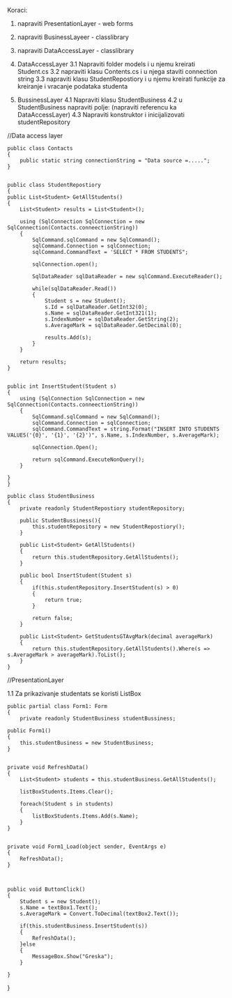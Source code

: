 Koraci:
1. napraviti PresentationLayer - web forms
2. napraviti BusinessLayeer - classlibrary
3. napraviti DataAccessLayer - classlibrary


3. DataAccessLayer 
3.1 Napraviti folder models i u njemu kreirati Student.cs
3.2 napraviti klasu Contents.cs i u njega staviti connection string
3.3 napraviti klasu StudentRepostiory i u njemu kreirati funkcije za kreiranje i vracanje podataka studenta

4. BussinessLayer
4.1 Napraviti klasu StudentBusiness
4.2 u StudentBusiness napraviti polje:  (napraviti referencu ka DataAccessLayer)
4.3 Napraviti konstruktor i inicijalizovati studentRepository


//Data access layer 

    public class Contacts
    {
        public static string connectionString = "Data source =.....";
    }


    public class StudentRepostiory
    {
    public List<Student> GetAllStudents()
    {
        List<Student> results = List<Student>();
    
        using (SqlConnection SqlConnection = new SqlConnection(Contacts.conneectionString))
        {
            SqlCommand.sqlCommand = new SqlCommand();
            sqlCommand.Connection = sqlConnection;
            sqlCommand.CommandText = 'SELECT * FROM STUDENTS";
    
            sqlConnection.open();
    
            SqlDataReader sqlDataReader = new sqlCommand.ExecuteReader();
    
            while(sqlDataReader.Read())
            {
                Student s = new Student();
                s.Id = sqlDataReader.GetInt32(0);
                s.Name = sqlDataReader.GetInt321(1);
                s.IndexNumber = sqlDataReader.GetString(2);
                s.AverageMark = sqlDataReader.GetDecimal(0);
    
                results.Add(s);
            }
        }
    
        return results;
    }
    
    
    public int InsertStudent(Student s)
    {
        using (SqlConnection SqlConnection = new SqlConnection(Contacts.conneectionString))
        {
            SqlCommand.sqlCommand = new SqlCommand();
            sqlCommand.Connection = sqlConnection;
            sqlCommand.CommandText = string.Format("INSERT INTO STUDENTS VALUES('{0}', '{1}', '{2}')", s.Name, s.IndexNumber, s.AverageMark);
    
            sqlConnection.Open();
    
            return sqlCommand.ExecuteNonQuery();
        }
    
    }
    }

    public class StudentBusiness
    {
        private readonly StudentRepostiory studentRepository;

        public StudentBussiness(){
            this.studentRepository = new StudentRepostiory();
        }

        public List<Student> GetAllStudents()
        {
            return this.studentRepository.GetAllStudents(); 
        }

        public bool InsertStudent(Student s)
        {
            if(this.studentRepository.InsertStudent(s) > 0)
            {
                return true;
            }

            return false;
        }

        public List<Student> GetStudentsGTAvgMark(decimal averageMark)
        {
            return this.studentRepository.GetAllStudents().Where(s => s.AverageMark > averageMark).ToList();
        }
    }
    




//PresentationLayer

1.1 Za prikazivanje studentats se koristi ListBox


    public partial class Form1: Form
    {
        private readonly StudentBusiness studentBussiness;

    public Form1()
    {
        this.studentBusiness = new StudentBusiness;
    }


    private void RefreshData()
    {
        List<Student> students = this.studentBusiness.GetAllStudents();

        listBoxStudents.Items.Clear();

        foreach(Student s in students)
        {
            listBoxStudents.Items.Add(s.Name);
        }
    }


    private void Form1_Load(object sender, EventArgs e)
    {
        RefreshData();
    }



    public void ButtonClick()
    {
        Student s = new Student();
        s.Name = textBox1.Text();
        s.AverageMark = Convert.ToDecimal(textBox2.Text());

        if(this.studentBusiness.InsertStudent(s))
        {
            RefreshData();
        }else
        {
            MessageBox.Show("Greska");
        }

    }

}
